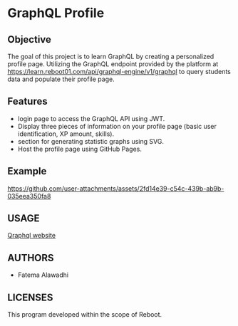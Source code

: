 # GraphQL Profile

## Objective
The goal of this project is to learn GraphQL by creating a personalized profile page.  Utilizing the GraphQL endpoint provided by the platform at https://learn.reboot01.com/api/graphql-engine/v1/graphql to query students data and populate their profile page.

## Features
- login page to access the GraphQL API using JWT.
- Display three pieces of information on your profile page (basic user identification, XP amount, skills).
- section for generating statistic graphs using SVG.
- Host the profile page using GitHub Pages.

## Example

https://github.com/user-attachments/assets/2fd14e39-c54c-439b-ab9b-035eea350fa8

## USAGE

[Qraphql website](https://fatemaalawadhi.github.io/graph-app/)

## AUTHORS
- Fatema Alawadhi

## LICENSES
This program developed within the scope of Reboot.

